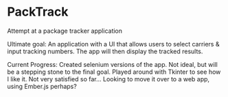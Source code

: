 # PackTrack
Attempt at a package tracker application

Ultimate goal: An application with a UI that allows users to select carriers & input tracking numbers. The app will then display the tracked results.

Current Progress: Created selenium versions of the app. Not ideal, but will be a stepping stone to the final goal. Played around with Tkinter to see how I like it. Not very satisfied so far... Looking to move it over to a web app, using Ember.js perhaps?
